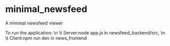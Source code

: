 # minimal_newsfeed
A minimal newsfeed viewer

To run the application: \n
 \t Server:node app.js in newsfeed_backend/src, \n
 \t Client:npm run dev in news_frontend
  
